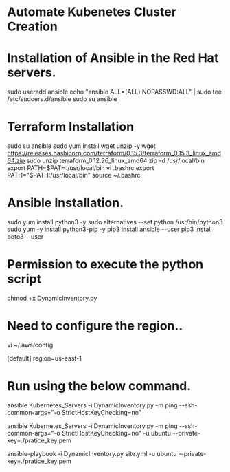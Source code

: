 # Automate Kubenetes Cluster Creation
# Installation of Ansible in the Red Hat servers.

sudo useradd ansible
echo "ansible ALL=(ALL) NOPASSWD:ALL" | sudo tee /etc/sudoers.d/ansible
sudo su ansible


# Terraform Installation

sudo su ansible
sudo yum install wget unzip -y
wget https://releases.hashicorp.com/terraform/0.15.3/terraform_0.15.3_linux_amd64.zip
sudo unzip terraform_0.12.26_linux_amd64.zip -d /usr/local/bin
export PATH=$PATH:/usr/local/bin
vi .bashrc
export PATH="$PATH:/usr/local/bin"
source ~/.bashrc

# Ansible Installation.

sudo yum install python3 -y
sudo alternatives --set python /usr/bin/python3
sudo yum -y install python3-pip -y
pip3 install ansible --user
pip3 install boto3 --user 

# Permission to execute the python script 

chmod +x DynamicInventory.py

# Need to configure the region..
vi ~/.aws/config

[default]
region=us-east-1


# Run using the below command.

ansible Kubernetes_Servers -i DynamicInventory.py -m ping --ssh-common-args="-o StrictHostKeyChecking=no"

ansible Kubernetes_Servers -i DynamicInventory.py -m ping --ssh-common-args="-o StrictHostKeyChecking=no" -u ubuntu --private-key=./pratice_key.pem 

ansible-playbook -i DynamicInventory.py site.yml   -u ubuntu --private-key=./pratice_key.pem 

